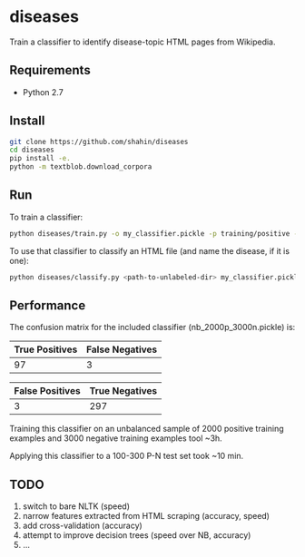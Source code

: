 # diseases

Train a classifier to identify disease-topic HTML pages from Wikipedia.

## Requirements

* Python 2.7

## Install

```bash
git clone https://github.com/shahin/diseases
cd diseases
pip install -e.
python -m textblob.download_corpora
```

## Run

To train a classifier:

```bash
python diseases/train.py -o my_classifier.pickle -p training/positive -n training/negative --positive-sample=100 --negative-sample=200
```

To use that classifier to classify an HTML file (and name the disease, if it is one):

```bash
python diseases/classify.py <path-to-unlabeled-dir> my_classifier.pickle -m
```

## Performance

The confusion matrix for the included classifier (nb_2000p_3000n.pickle) is:

| True Positives  | False Negatives |
|-----------------|-----------------|
|  97             | 3               |


| False Positives | True Negatives  |
|-----------------|-----------------|
| 3               | 297             |


Training this classifier on an unbalanced sample of 2000 positive training examples and 3000
negative training examples tool ~3h.

Applying this classifier to a 100-300 P-N test set took ~10 min.

## TODO

1. switch to bare NLTK (speed)
2. narrow features extracted from HTML scraping (accuracy, speed)
3. add cross-validation (accuracy)
4. attempt to improve decision trees (speed over NB, accuracy)
5. ...
